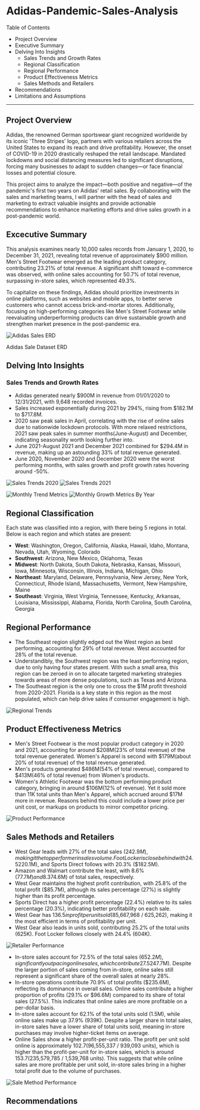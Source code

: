 # Adidas-Pandemic-Sales-Analysis

Table of Contents

 - Project Overview
 - Executive Summary
 - Delving Into Insights
   - Sales Trends and Growth Rates
   - Regional Classification
   - Regional Performance
   - Product Effectiveness Metrics
   - Sales Methods and Retailers
 - Recommendations
 - Limitations and Assumptions
----
## Project Overview
Adidas, the renowned German sportswear giant recognized worldwide by its iconic 'Three Stripes' logo, partners with various retailers across the United States to expand its reach and drive profitability. However, the onset of COVID-19 in 2020 drastically reshaped the retail landscape. Mandated lockdowns and social distancing measures led to significant disruptions, forcing many businesses to adapt to sudden changes—or face financial losses and potential closure.

This project aims to analyze the impact—both positive and negative—of the pandemic's first two years on Adidas' retail sales. By collaborating with the sales and marketing teams, I will partner with the head of sales and marketing to extract valuable insights and provide actionable recommendations to enhance marketing efforts and drive sales growth in a post-pandemic world.

## Excecutive Summary
This analysis examines nearly 10,000 sales records from January 1, 2020, to December 31, 2021, revealing total revenue of approximately $900 million. Men's Street Footwear emerged as the leading product category, contributing 23.21% of total revenue. A significant shift toward e-commerce was observed, with online sales accounting for 50.7% of total revenue, surpassing in-store sales, which represented 49.3%.

To capitalize on these findings, Adidas should prioritize investments in online platforms, such as websites and mobile apps, to better serve customers who cannot access brick-and-mortar stores. Additionally, focusing on high-performing categories like Men's Street Footwear while reevaluating underperforming products can drive sustainable growth and strengthen market presence in the post-pandemic era.

![Adidas Sales ERD](Data/Visualizations/sales_erd.png)


Adidas Sale Dataset ERD

## Delving Into Insights
### Sales Trends and Growth Rates

 - Adidas generated nearly $900M in revenue from 01/01/2020 to 12/31/2021, with 9,648 recorded invoices.
 - Sales increased exponentially during 2021 by 294%, rising from $182.1M to $717.8M.
 - 2020 saw peak sales in April, correlating with the rise of online sales due to nationwide lockdown protocols. With more relaxed restrictions, 2021 saw peak sales in summer months(June-August) and December, indicating seasonality worth looking further into.
 - June 2021-August 2021 and December 2021 combined for $294.4M in revenue, making up an astounding 33% of total revenue generated. 
 - June 2020, November 2020 and December 2020 were the worst performing months, with sales growth and profit growth rates hovering around -50%.
   
![Sales Trends 2020](Data/Visualizations/2020_sales_trends.png)
![Sales Trends 2021](Data/Visualizations/2021_sales_trends.png)

![Monthly Trend Metrics](Data/Visualizations/python_metric1.png)
![Monthly Growth Metrics By Year](Data/Visualizations/python_metric2.png)

## Regional Classification
Each state was classified into a region, with there being 5 regions in total. Below is each region and which states are present:
 - **West**: Washington, Oregon, California, Alaska, Hawaii, Idaho, Montana, Nevada, Utah, Wyoming, Colorado
 - **Southwest**: Arizona, New Mexico, Oklahoma, Texas
 - **Midwest**: North Dakota, South Dakota, Nebraska, Kansas, Missouri, Iowa, Minnesota, Wisconsin, Illinois, Indiana, Michigan, Ohio
 - **Northeast**: Maryland, Delaware, Pennsylvania, New Jersey, New York, Connecticut, Rhode Island, Massachusetts, Vermont, New Hampshire, Maine
 - **Southeast**: Virginia, West Virginia, Tennessee, Kentucky, Arkansas, Louisiana, Mississippi, Alabama, Florida, North Carolina, South Carolina, Georgia

## Regional Performance
 - The Southeast region slightly edged out the West region as best performing, accounting for 29% of total revenue. West accounted for 28% of the total revenue.
 - Understandibly, the Southwest region was the least performing region, due to only having four states present. With such a small area, this region can be zeroed in on to allocate targeted marketing strategies towards areas of more dense populations, such as Texas and Arizona.
 - The Southeast region is the only one to cross the $1M profit threshold from 2020-2021. Florida is a key state in this region as the most populated, which can help drive sales if consumer engagement is high.

![Regional Trends](Data/Visualizations/regional_trends.png)

## Product Effectiveness Metrics
 - Men's Street Footwear is the most popular product category in 2020 and 2021, accounting for around $208M(23% of total revenue) of the total revenue generated. Women's Apparel is second with $179M(about 20% of total revenue) of the total revenue generated.
 - Men's products generated $486M(54% of total revenue), compared to $413M(46% of total revenue) from Women's products.
 - Women's Athletic Footwear was the bottom performing product category, bringing in around $106M(12% of revenue). Yet it sold more than 11K total units than Men's Apparel, which accrued around $17M more in revenue. Reasons behind this could include a lower price per unit cost, or markups on products to mirror competitor pricing.

![Product Performance](Data/Visualizations/product_performance.png)

## Sales Methods and Retailers
 - West Gear leads with 27% of the total sales ($242.9M), making it the top performer in sales volume. Foot Locker is close behind with 24.5% ($220.1M), and Sports Direct follows with 20.3% ($182.5M).
 - Amazon and Walmart contribute the least, with 8.6% ($77.7M) and 8.3% ($74.6M) of total sales, respectively.
 - West Gear maintains the highest profit contribution, with 25.8% of the total profit ($85.7M), although its sales percentage (27%) is slightly higher than its profit percentage.
 - Sports Direct has a higher profit percentage (22.4%) relative to its sales percentage (20.3%), indicating better profitability on each sale.
 - West Gear has $136.5 in profit per unit sold ($85,667,968 / 625,262), making it the most efficient in terms of profitability per unit.
 - West Gear also leads in units sold, contributing 25.2% of the total units (625K). Foot Locker follows closely with 24.4% (604K).

![Retailer Performance](Data/Visualizations/retailer_performance.png)

 - In-store sales account for 72.5% of the total sales ($652.2M), significantly outpacing online sales, which contribute 27.5% ($247.7M). Despite the larger portion of sales coming from in-store, online sales still represent a significant share of the overall sales at nearly 28%.
 - In-store operations contribute 70.9% of total profits ($235.6M), reflecting its dominance in overall sales. Online sales contribute a higher proportion of profits (29.1% or $96.6M) compared to its share of total sales (27.5%). This indicates that online sales are more profitable on a per-dollar basis.
 - In-store sales account for 62.1% of the total units sold (1.5M), while online sales make up 37.9% (939K). Despite a larger share in total sales, in-store sales have a lower share of total units sold, meaning in-store purchases may involve higher-ticket items on average.
 - Online Sales show a higher profit-per-unit ratio. The profit per unit sold online is approximately $102.7 ($96,555,337 / 939,093 units), which is higher than the profit-per-unit for in-store sales, which is around $153.7 ($235,579,785 / 1,539,768 units). This suggests that while online sales are more profitable per unit sold, in-store sales bring in a higher total profit due to the volume of purchases.

![Sale Method Performance](Data/Visualizations/sale_methods.png)

## Recommendations
   





   










